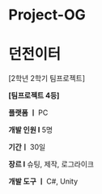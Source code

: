 # Project-OG
# 던전이터

[2학년 2학기 팀프로젝트]

**[팀프로젝트 4등]**  

**플랫폼 ㅣ** PC

**개발 인원 l** 5명

**기간ㅣ** 30일

**장르 l** 슈팅, 제작, 로그라이크

**개발 도구 ㅣ** C#, Unity

